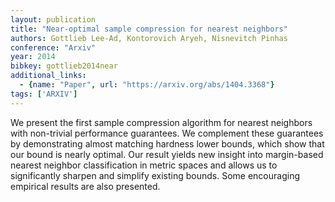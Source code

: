 ```yaml
---
layout: publication
title: "Near-optimal sample compression for nearest neighbors"
authors: Gottlieb Lee-Ad, Kontorovich Aryeh, Nisnevitch Pinhas
conference: "Arxiv"
year: 2014
bibkey: gottlieb2014near
additional_links:
  - {name: "Paper", url: "https://arxiv.org/abs/1404.3368"}
tags: ['ARXIV']
---
```

We present the first sample compression algorithm for nearest neighbors with
non-trivial performance guarantees. We complement these guarantees by
demonstrating almost matching hardness lower bounds, which show that our bound
is nearly optimal. Our result yields new insight into margin-based nearest
neighbor classification in metric spaces and allows us to significantly sharpen
and simplify existing bounds. Some encouraging empirical results are also
presented.
